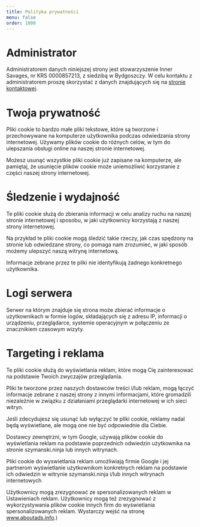 ```yaml
---
title: Polityka prywatności
menu: false
order: 1000
---
```


<!-- end -->

# Administrator
Administratorem danych niniejszej strony jest stowarzyszenie Inner Savages, nr KRS 0000857213, z siedzibą w Bydgoszczy. 
W celu kontaktu z administratorem proszę skorzystać z danych znajdujących się na [stronie kontaktowej](/contact).

# Twoja prywatność
Pliki cookie to bardzo małe pliki tekstowe, które są tworzone i przechowywane na komputerze użytkownika podczas 
odwiedzania strony internetowej. Używamy plików cookie do różnych celów, w tym do ulepszania obsługi online na naszej 
stronie internetowej.

Możesz usunąć wszystkie pliki cookie już zapisane na komputerze, ale pamiętaj, że usunięcie plików cookie może 
uniemożliwić korzystanie z części naszej strony internetowej.

# Śledzenie i wydajność
Te pliki cookie służą do zbierania informacji w celu analizy ruchu na naszej stronie internetowej i sposobu, w jaki 
użytkownicy korzystają z naszej strony internetowej.

Na przykład te pliki cookie mogą śledzić takie rzeczy, jak czas spędzony na stronie lub odwiedzane strony, co pomaga nam 
zrozumieć, w jaki sposób możemy ulepszyć naszą witrynę internetową.

Informacje zebrane przez te pliki nie identyfikują żadnego konkretnego użytkownika.

# Logi serwera
Serwer na którym znajduje się strona może zbierać informacje o użytkownikach w formie logów, składających się z adresu 
IP, informacji o urządzeniu, przeglądarce, systemie operacyjnym w połączeniu ze znacznikiem czasowym wizyty.

# Targeting i reklama
Te pliki cookie służą do wyświetlania reklam, które mogą Cię zainteresować na podstawie Twoich zwyczajów przeglądania.

Pliki te tworzone przez naszych dostawców treści i/lub reklam, mogą łączyć informacje zebrane z naszej strony z innymi 
informacjami, które gromadzili niezależnie w związku z działaniami przeglądarki internetowej w ich sieci witryn.

Jeśli zdecydujesz się usunąć lub wyłączyć te pliki cookie, reklamy nadal będą wyświetlane, ale mogą one nie być 
odpowiednie dla Ciebie.

Dostawcy zewnętrzni, w tym Google, używają plików cookie do wyświetlania reklam na podstawie poprzednich odwiedzin 
użytkownika na stronie szymanski.ninja lub innych witrynach.

Pliki cookie do wyswietlania reklam umożliwiają firmie Google i jej partnerom wyświetlanie użytkownikom konkretnych 
reklam na podstawie ich odwiedzin w witrynie szymanski.ninja i/lub innych witrynach internetowych

Użytkownicy mogą zrezygnować ze spersonalizowanych reklam w Ustawieniach reklam. Użytkownicy mogą też zrezygnować z 
wykorzystywania plików cookie innych firm do wyświetlania spersonalizowanych reklam. Wystarczy wejść na stronę 
www.aboutads.info.)
